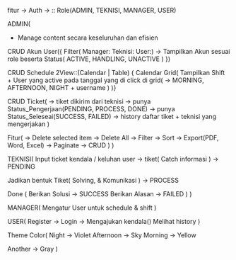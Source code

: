 fitur -> Auth -> :: Role(ADMIN, TEKNISI, MANAGER, USER) 

ADMIN(
  - Manage content secara keseluruhan dan efisien

  CRUD Akun User({
    Filter( Manager: Teknisi: User:) -> Tampilkan Akun sesuai role beserta Status(
        ACTIVE, HANDLING, UNACTIVE
    )
  }) 

  CRUD Schedule 2View::(Calendar | Table) {
    Calendar Grid(
      Tampilkan Shift + User yang active pada tanggal yang di click di grid(
        -> MORNING, AFTERNOON, NIGHT + username
    )
  )}

  CRUD Ticket(
    -> tiket dikirim dari teknisi
    -> punya Status_Pengerjaan(PENDING, PROCESS, DONE)
    -> punya Status_Seleseai(SUCCESS, FAILED)
    -> history daftar tiket + teknisi yang mengerjakan
  )

  Fitur(
    -> Delete selected item
    -> Delete All
    -> Filter
    -> Sort
    -> Export(PDF, Word, Excel)
    -> Paginate
    -> CRUD
  )
)

TEKNISI(
  Input ticket kendala / keluhan user -> tiket(
    Catch informasi
  ) -> PENDING

  Jadikan bentuk Tiket(
    Solving, & Komunikasi
  ) -> PROCESS

  Done (
    Berikan Solusi -> SUCCESS
    Berikan Alasan -> FAILED
  )
)

MANAGER(
  Mengatur User untuk schedule & shift
)

USER(
  Register -> Login -> Mengajukan kendala()
  Melihat history 
)

Theme Color(
  Night -> Violet
  Afternoon -> Sky
  Morning -> Yellow

  Another -> Gray
)


